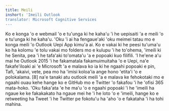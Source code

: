 ```yaml
---
title: Meili
inshort: 'Imeili Outlook
translator: Microsoft Cognitive Services
---
```


Ko e konga 'o e webmail 'o e tu'unga ki he kaha'u 'i he uepisaiti 'a e meili 'o e tu'unga ki he kaha'u. 'Oku 'i ai ha fengaue'aki 'oku meimei tatau mo e konga meili 'o Outlook Uepi App kimu'a ai. Ko e vakai ki he peesi tu'uma'u ko ha kolomu 'e tolu vakai mo folders mo e kulupu 'i he to'ohema, 'imeili ki he Senita, pea 'i he tafa'aki to'omata'u 'a e popoaki kuo filifili. 'I he'ene a'u mai he Outlook 2015 'i he fakamatala fakamuimuitaha 'o e Uepi, na'e fakafe'iloaki ai 'e Microsoft 'a e malava ko ia ki he ngaahi popoaki e pin, Tafi, 'akaivi, vete, pea mo ha 'imisi koloa'ia ange hono 'etita'i 'o e polokalama. [8] na'e tanaki atu outlook meili 'a e malava ke fehokotaki mo e ngaahi ouau kehe hange ko e GitHub mo e Twitter 'o fakafou 'i he 'ofisi 365 mata-hoko. 'Oku faka'ata 'e he ma'u 'o e ngaahi popoaki 'i he 'imeili ha ngaue ke ke fakakakato ha ngaue mei he 'i he loto 'o e 'imeili, hange ko e retweeting ha Tweet 'i he Twitter pe fokotu'u ha 'aho 'o e fakataha 'i ha tohi mahina. 





